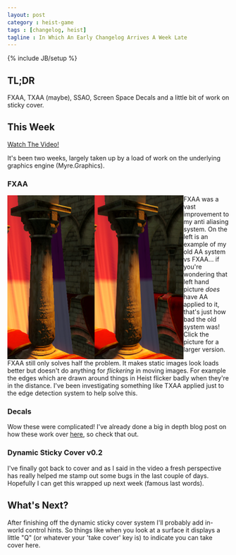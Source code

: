 ```yaml
---
layout: post
category : heist-game
tags : [changelog, heist]
tagline : In Which An Early Changelog Arrives A Week Late
---
```

{% include JB/setup %}


## TL;DR

FXAA, TXAA (maybe), SSAO, Screen Space Decals and a little bit of work on sticky cover.

## This Week

[Watch The Video!](https://www.youtube.com/watch?v=NHSVd_wnPzc)

It's been two weeks, largely taken up by a load of work on the underlying graphics engine (Myre.Graphics).

### FXAA

<a href="/assets/fxaa.png"><img src="/assets/fxaa.png" align="left" width="400" height="auto"></img></a>

FXAA was a vast improvement to my anti aliasing system. On the left is an example of my old AA system vs FXAA... if you're wondering that left hand picture *does* have AA applied to it, that's just how bad the old system was! Click the picture for a larger version.

FXAA still only solves half the problem. It makes static images look loads better but doesn't do anything for *flickering* in moving images. For example the edges which are drawn around things in Heist flicker badly when they're in the distance. I've been investigating something like TXAA applied just to the edge detection system to help solve this.

### Decals

Wow these were complicated! I've already done a big in depth blog post on how these work over [here](/game-development/2015/02/27/Drawing-Stuff-On-Other-Stuff-With-Deferred-Screenspace-Decals/), so check that out.

### Dynamic Sticky Cover v0.2

I've finally got back to cover and as I said in the video a fresh perspective has really helped me stamp out some bugs in the last couple of days. Hopefully I can get this wrapped up next week (famous last words).

## What's Next?

After finishing off the dynamic sticky cover system I'll probably add in-world control hints. So things like when you look at a surface it displays a little "Q" (or whatever your 'take cover' key is) to indicate you can take cover here.